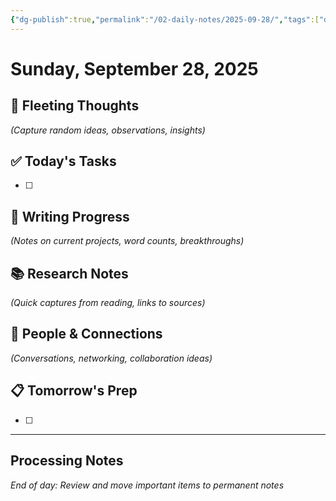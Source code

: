 ```yaml
---
{"dg-publish":true,"permalink":"/02-daily-notes/2025-09-28/","tags":["daily"],"created":"2025-09-28T09:59:58.224-04:00"}
---
```



# Sunday, September 28, 2025

## 🧠 Fleeting Thoughts
*(Capture random ideas, observations, insights)*

## ✅ Today's Tasks
- [ ] 

## 📝 Writing Progress
*(Notes on current projects, word counts, breakthroughs)*

## 📚 Research Notes
*(Quick captures from reading, links to sources)*

## 🔗 People & Connections
*(Conversations, networking, collaboration ideas)*

## 📋 Tomorrow's Prep
- [ ] 

---
## Processing Notes
*End of day: Review and move important items to permanent notes*